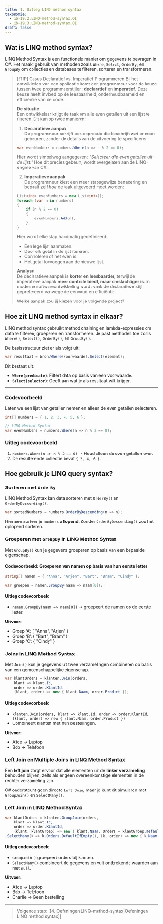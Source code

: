 ```yaml
---
title: 1. Uitleg LINQ method syntax
taxonomie:
  - ib-19.2.LINQ-method-syntax.OI
  - ib-19.3.LINQ-method-syntax.OI
draft: false
---
```


## Wat is LINQ method syntax?
LINQ Method Syntax is een functionele manier om gegevens te bevragen in C#. Het maakt gebruik van methoden zoals `Where`, `Select`, `OrderBy`, en `GroupBy` om collecties en databases te filteren, sorteren en transformeren.

> [!TIP] Casus Declaratief vs. Imperatief Programmeren
> Bij het ontwikkelen van een applicatie komt een programmeur voor de keuze tussen twee programmeerstijlen: **declaratief** en **imperatief**. Deze keuze heeft invloed op de leesbaarheid, onderhoudbaarheid en efficiëntie van de code.  
>
> **De situatie**  
> Een ontwikkelaar krijgt de taak om alle even getallen uit een lijst te filteren. Dit kan op twee manieren:  
>
> 1. **Declaratieve aanpak**  
>   De programmeur schrijft een expressie die beschrijft *wat* er moet gebeuren, zonder de details van de uitvoering te specificeren:  
>   ```csharp
>   var evenNumbers = numbers.Where(n => n % 2 == 0);
>   ```
>   Hier wordt simpelweg aangegeven: *"Selecteer alle even getallen uit de lijst."* Hoe dit precies gebeurt, wordt overgelaten aan de LINQ-engine van C#.  
>
> 2. **Imperatieve aanpak**  
>   De programmeur kiest een meer stapsgewijze benadering en bepaalt zelf *hoe* de taak uitgevoerd moet worden:  
>   ```csharp
>   List<int> evenNumbers = new List<int>();  
>   foreach (var n in numbers)  
>   {  
>       if (n % 2 == 0)  
>       {  
>           evenNumbers.Add(n);  
>       }  
>   }
>   ```
>   Hier wordt elke stap handmatig gedefinieerd:  
>   - Een lege lijst aanmaken.  
>   - Door elk getal in de lijst itereren.  
>   - Controleren of het even is.  
>   - Het getal toevoegen aan de nieuwe lijst.  
>
> **Analyse**  
> De declaratieve aanpak is **korter en leesbaarder**, terwijl de imperatieve aanpak **meer controle biedt, maar omslachtiger is**. In moderne softwareontwikkeling wordt vaak de declaratieve stijl geprefereerd vanwege de eenvoud en efficiëntie.  
>
> Welke aanpak zou jij kiezen voor je volgende project?

## Hoe zit LINQ method syntax in elkaar? 
LINQ method syntax gebruikt method chaining en lambda-expressies om data te filteren, groeperen en transformeren. Je past methoden toe zoals `Where()`, `Select()`, `OrderBy()`, en `GroupBy()`.  

De basisstructuur ziet er als volgt uit:

```csharp
var resultaat = bron.Where(voorwaarde).Select(element);
```

Dit bestaat uit:
- **`Where(predicate)`**: Filtert data op basis van een voorwaarde.
- **`Select(selector)`**: Geeft aan wat je als resultaat wilt krijgen.

---

### Codevoorbeeld
Laten we een lijst van getallen nemen en alleen de even getallen selecteren.  

```csharp
int[] numbers = { 1, 2, 3, 4, 5, 6 };

// LINQ Method Syntax
var evenNumbers = numbers.Where(n => n % 2 == 0);
```

### Uitleg codevoorbeeld  
1. `numbers.Where(n => n % 2 == 0)` → Houd alleen de even getallen over.  
2. De resulterende collectie bevat `{ 2, 4, 6 }`.  

## Hoe gebruik je LINQ query syntax? 

### Sorteren met `OrderBy`  
LINQ Method Syntax kan data sorteren met `OrderBy()` en `OrderByDescending()`.  

```csharp
var sortedNumbers = numbers.OrderByDescending(n => n);
```
Hiermee sorteer je `numbers` **aflopend**. Zonder `OrderByDescending()` zou het oplopend sorteren.

### Groeperen met `GroupBy` in LINQ Method Syntax

Met `GroupBy()` kun je gegevens groeperen op basis van een bepaalde eigenschap.  

#### Codevoorbeeld: Groeperen van namen op basis van hun eerste letter  
```csharp
string[] namen = { "Anna", "Arjen", "Bart", "Bram", "Cindy" };

var groepen = namen.GroupBy(naam => naam[0]);
```

#### Uitleg codevoorbeeld  
- `namen.GroupBy(naam => naam[0])` → groepeert de namen op de eerste letter.  

**Uitvoer:**
- Groep ‘A’: { "Anna", "Arjen" }  
- Groep ‘B’: { "Bart", "Bram" }  
- Groep ‘C’: { "Cindy" }  

### Joins in LINQ Method Syntax

Met `Join()` kun je gegevens uit twee verzamelingen combineren op basis van een gemeenschappelijke eigenschap.

```csharp
var klantOrders = klanten.Join(orders,
    klant => klant.Id,
    order => order.KlantId,
    (klant, order) => new { klant.Naam, order.Product });
```

#### Uitleg codevoorbeeld
- `klanten.Join(orders, klant => klant.Id, order => order.KlantId, (klant, order) => new { klant.Naam, order.Product })`
- Combineert klanten met hun bestellingen.

**Uitvoer:**
- Alice → Laptop  
- Bob → Telefoon  

### Left Join en Multiple Joins in LINQ Method Syntax

Een **left join** zorgt ervoor dat alle elementen uit de **linker verzameling** behouden blijven, zelfs als er geen overeenkomstige elementen in de rechter verzameling zijn.  

C# ondersteunt geen directe `Left Join`, maar je kunt dit simuleren met `GroupJoin()` en `SelectMany()`.  

### Left Join in LINQ Method Syntax  

```csharp
var klantOrders = klanten.GroupJoin(orders,
    klant => klant.Id,
    order => order.KlantId,
    (klant, klantGroep) => new { klant.Naam, Orders = klantGroep.DefaultIfEmpty() })
.SelectMany(k => k.Orders.DefaultIfEmpty(), (k, order) => new { k.Naam, Product = order?.Product ?? "Geen bestelling" });
```

#### Uitleg codevoorbeeld  
- `GroupJoin()` groepeert orders bij klanten.
- `SelectMany()` combineert de gegevens en vult ontbrekende waarden aan met `null`.

**Uitvoer:**
- Alice → Laptop  
- Bob → Telefoon  
- Charlie → Geen bestelling  

---

> Volgende stap: [[4. Oefeningen LINQ-method-syntax|Oefeningen LINQ method syntax]]